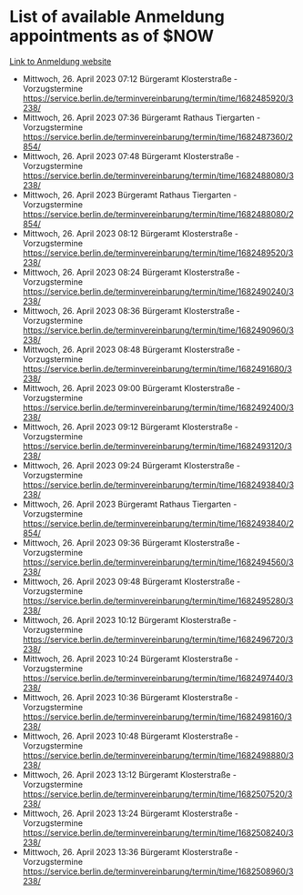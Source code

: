 # List of available Anmeldung appointments as of $NOW
[Link to Anmeldung website](https://service.berlin.de/terminvereinbarung/termin/tag.php?termin=1&anliegen[]=120686&dienstleisterlist=122210,122217,327316,122219,327312,122227,327314,122231,327346,122243,327348,122254,122252,329742,122260,329745,122262,329748,122271,327278,122273,327274,122277,327276,330436,122280,327294,122282,327290,122284,327292,122291,327270,122285,327266,122286,327264,122296,327268,150230,329760,122297,327286,122294,327284,122312,329763,122314,329775,122304,327330,122311,327334,122309,327332,317869,122281,327352,122279,329772,122283,122276,327324,122274,327326,122267,329766,122246,327318,122251,327320,122257,327322,122208,327298,122226,327300&herkunft=http%3A%2F%2Fservice.berlin.de%2Fdienstleistung%2F120686%2F)
- Mittwoch, 26. April 2023 07:12 Bürgeramt Klosterstraße - Vorzugstermine https://service.berlin.de/terminvereinbarung/termin/time/1682485920/3238/
- Mittwoch, 26. April 2023 07:36 Bürgeramt Rathaus Tiergarten - Vorzugstermine https://service.berlin.de/terminvereinbarung/termin/time/1682487360/2854/
- Mittwoch, 26. April 2023 07:48 Bürgeramt Klosterstraße - Vorzugstermine https://service.berlin.de/terminvereinbarung/termin/time/1682488080/3238/
- Mittwoch, 26. April 2023  Bürgeramt Rathaus Tiergarten - Vorzugstermine https://service.berlin.de/terminvereinbarung/termin/time/1682488080/2854/
- Mittwoch, 26. April 2023 08:12 Bürgeramt Klosterstraße - Vorzugstermine https://service.berlin.de/terminvereinbarung/termin/time/1682489520/3238/
- Mittwoch, 26. April 2023 08:24 Bürgeramt Klosterstraße - Vorzugstermine https://service.berlin.de/terminvereinbarung/termin/time/1682490240/3238/
- Mittwoch, 26. April 2023 08:36 Bürgeramt Klosterstraße - Vorzugstermine https://service.berlin.de/terminvereinbarung/termin/time/1682490960/3238/
- Mittwoch, 26. April 2023 08:48 Bürgeramt Klosterstraße - Vorzugstermine https://service.berlin.de/terminvereinbarung/termin/time/1682491680/3238/
- Mittwoch, 26. April 2023 09:00 Bürgeramt Klosterstraße - Vorzugstermine https://service.berlin.de/terminvereinbarung/termin/time/1682492400/3238/
- Mittwoch, 26. April 2023 09:12 Bürgeramt Klosterstraße - Vorzugstermine https://service.berlin.de/terminvereinbarung/termin/time/1682493120/3238/
- Mittwoch, 26. April 2023 09:24 Bürgeramt Klosterstraße - Vorzugstermine https://service.berlin.de/terminvereinbarung/termin/time/1682493840/3238/
- Mittwoch, 26. April 2023  Bürgeramt Rathaus Tiergarten - Vorzugstermine https://service.berlin.de/terminvereinbarung/termin/time/1682493840/2854/
- Mittwoch, 26. April 2023 09:36 Bürgeramt Klosterstraße - Vorzugstermine https://service.berlin.de/terminvereinbarung/termin/time/1682494560/3238/
- Mittwoch, 26. April 2023 09:48 Bürgeramt Klosterstraße - Vorzugstermine https://service.berlin.de/terminvereinbarung/termin/time/1682495280/3238/
- Mittwoch, 26. April 2023 10:12 Bürgeramt Klosterstraße - Vorzugstermine https://service.berlin.de/terminvereinbarung/termin/time/1682496720/3238/
- Mittwoch, 26. April 2023 10:24 Bürgeramt Klosterstraße - Vorzugstermine https://service.berlin.de/terminvereinbarung/termin/time/1682497440/3238/
- Mittwoch, 26. April 2023 10:36 Bürgeramt Klosterstraße - Vorzugstermine https://service.berlin.de/terminvereinbarung/termin/time/1682498160/3238/
- Mittwoch, 26. April 2023 10:48 Bürgeramt Klosterstraße - Vorzugstermine https://service.berlin.de/terminvereinbarung/termin/time/1682498880/3238/
- Mittwoch, 26. April 2023 13:12 Bürgeramt Klosterstraße - Vorzugstermine https://service.berlin.de/terminvereinbarung/termin/time/1682507520/3238/
- Mittwoch, 26. April 2023 13:24 Bürgeramt Klosterstraße - Vorzugstermine https://service.berlin.de/terminvereinbarung/termin/time/1682508240/3238/
- Mittwoch, 26. April 2023 13:36 Bürgeramt Klosterstraße - Vorzugstermine https://service.berlin.de/terminvereinbarung/termin/time/1682508960/3238/
